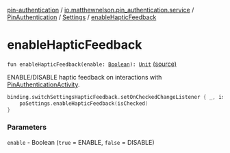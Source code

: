 [pin-authentication](../../../index.md) / [io.matthewnelson.pin_authentication.service](../../index.md) / [PinAuthentication](../index.md) / [Settings](index.md) / [enableHapticFeedback](./enable-haptic-feedback.md)

# enableHapticFeedback

`fun enableHapticFeedback(enable: `[`Boolean`](https://kotlinlang.org/api/latest/jvm/stdlib/kotlin/-boolean/index.html)`): `[`Unit`](https://kotlinlang.org/api/latest/jvm/stdlib/kotlin/-unit/index.html) [(source)](https://github.com/05nelsonm/pin-authentication/blob/master/pin-authentication/src/main/java/io/matthewnelson/pin_authentication/service/PinAuthentication.kt#L852)

ENABLE/DISABLE haptic feedback on interactions with
[PinAuthenticationActivity](#).

``` kotlin
binding.switchSettingsHapticFeedback.setOnCheckedChangeListener { _, isChecked ->
    paSettings.enableHapticFeedback(isChecked)
}
```

### Parameters

`enable` - Boolean (`true` = ENABLE, `false` = DISABLE)